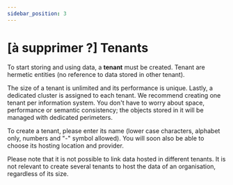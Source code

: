 ```yaml
---
sidebar_position: 3
---
```


# [à supprimer ?] Tenants

To start storing and using data, a **tenant** must be created. Tenant are hermetic entities (no reference to data stored in other tenant). 

The size of a tenant is unlimited and its performance is unique. Lastly, a dedicated cluster is assigned to each tenant.
We recommend creating one tenant per information system. You don't have to worry about space, performance or semantic consistency; the objects stored in it will be managed with dedicated perimeters.

To create a tenant, please enter its name (lower case characters, alphabet only, numbers and "-" symbol allowed). You will soon also be able to choose its hosting location and provider.

Please note that it is not possible to link data hosted in different tenants. It is not relevant to create several tenants to host the data of an organisation, regardless of its size.